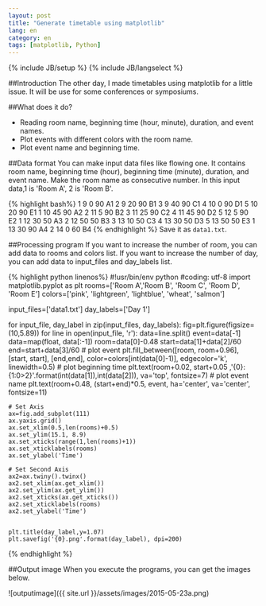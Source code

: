 ```yaml
---
layout: post
title: "Generate timetable using matplotlib"
lang: en
category: en
tags: [matplotlib, Python]
---
```

{% include JB/setup %}
{% include JB/langselect %}

<!--Generate timetable using matplotlib-->

##Introduction
The other day, I made timetables using matplotlib for a little issue.
It will be use for some conferences or symposiums.

##What does it do?
* Reading room name, beginning time (hour, minute), duration, and event names.
* Plot events with different colors with the room name.
* Plot event name and beginning time.

##Data format
You can make input data files like flowing one.
It contains room name, beginning time (hour), beginning time (minute), duration, and event name.
Make the room name as consecutive number.
In this input data,1 is 'Room A', 2 is 'Room B'.

{% highlight bash%}
1	9	0	90	A1
2	9	20	90	B1
3	9	40	90	C1
4	10	0	90	D1
5	10	20	90	E1
1	10	45	90	A2
2	11	5	90	B2
3	11	25	90	C2
4	11	45	90	D2
5	12	5	90	E2
1	12	30	50	A3
2	12	50	50	B3
3	13	10	50	C3
4	13	30	50	D3
5	13	50	50	E3
1	13	30	90	A4
2	14	0	60	B4
{% endhighlight %}
Save it as ``data1.txt``.

##Processing program
If you want to increase the number of room, you can add data to rooms and colors list.
If you want to increase the number of day, you can add data to input_files and day_labels list.

{% highlight python linenos%}
#!usr/bin/env python
#coding: utf-8
import matplotlib.pyplot as plt
rooms=['Room A','Room B', 'Room C', 'Room D', 'Room E']
colors=['pink', 'lightgreen', 'lightblue', 'wheat', 'salmon']

input_files=['data1.txt']
day_labels=['Day 1']


for input_file, day_label in zip(input_files, day_labels):
    fig=plt.figure(figsize=(10,5.89))
    for line in open(input_file, 'r'):
        data=line.split()
        event=data[-1]
        data=map(float, data[:-1])
        room=data[0]-0.48
        start=data[1]+data[2]/60
        end=start+data[3]/60
        # plot event
        plt.fill_between([room, room+0.96], [start, start], [end,end], color=colors[int(data[0]-1)], edgecolor='k', linewidth=0.5)
        # plot beginning time
        plt.text(room+0.02, start+0.05 ,'{0}:{1:0>2}'.format(int(data[1]),int(data[2])), va='top', fontsize=7)
        # plot event name
        plt.text(room+0.48, (start+end)*0.5, event, ha='center', va='center', fontsize=11)

    # Set Axis
    ax=fig.add_subplot(111)
    ax.yaxis.grid()
    ax.set_xlim(0.5,len(rooms)+0.5)
    ax.set_ylim(15.1, 8.9)
    ax.set_xticks(range(1,len(rooms)+1))
    ax.set_xticklabels(rooms)
    ax.set_ylabel('Time')

    # Set Second Axis
    ax2=ax.twiny().twinx()
    ax2.set_xlim(ax.get_xlim())
    ax2.set_ylim(ax.get_ylim())
    ax2.set_xticks(ax.get_xticks())
    ax2.set_xticklabels(rooms)
    ax2.set_ylabel('Time')


    plt.title(day_label,y=1.07)
    plt.savefig('{0}.png'.format(day_label), dpi=200)


{% endhighlight %}

##Output image
When you execute the programs, you can get the images below.

![outputimage]({{ site.url }}/assets/images/2015-05-23a.png)